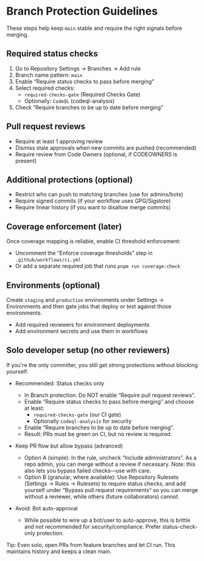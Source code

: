 # Branch Protection Guidelines

These steps help keep `main` stable and require the right signals before
merging.

## Required status checks

1. Go to Repository Settings → Branches → Add rule
2. Branch name pattern: `main`
3. Enable “Require status checks to pass before merging”
4. Select required checks:
   - `required-checks-gate` (Required Checks Gate)
   - Optionally: `CodeQL` (codeql-analysis)
5. Check “Require branches to be up to date before merging”

## Pull request reviews

- Require at least 1 approving review
- Dismiss stale approvals when new commits are pushed (recommended)
- Require review from Code Owners (optional, if CODEOWNERS is present)

## Additional protections (optional)

- Restrict who can push to matching branches (use for admins/bots)
- Require signed commits (if your workflow uses GPG/Sigstore)
- Require linear history (if you want to disallow merge commits)

## Coverage enforcement (later)

Once coverage mapping is reliable, enable CI threshold enforcement:

- Uncomment the “Enforce coverage thresholds” step in `.github/workflows/ci.yml`
- Or add a separate required job that runs `pnpm run coverage:check`

## Environments (optional)

Create `staging` and `production` environments under Settings → Environments and
then gate jobs that deploy or test against those environments.

- Add required reviewers for environment deployments
- Add environment secrets and use them in workflows

## Solo developer setup (no other reviewers)

If you're the only committer, you still get strong protections without blocking
yourself:

- Recommended: Status checks only

  - In Branch protection: Do NOT enable “Require pull request reviews”.
  - Enable “Require status checks to pass before merging” and choose at least:
    - `required-checks-gate` (our CI gate)
    - Optionally `codeql-analysis` for security
  - Enable “Require branches to be up to date before merging”.
  - Result: PRs must be green on CI, but no review is required.

- Keep PR flow but allow bypass (advanced)

  - Option A (simple): In the rule, uncheck “Include administrators”. As a repo
    admin, you can merge without a review if necessary. Note: this also lets you
    bypass failed checks—use with care.
  - Option B (granular, where available): Use Repository Rulesets (Settings →
    Rules → Rulesets) to require status checks, and add yourself under “Bypass
    pull request requirements” so you can merge without a reviewer, while others
    (future collaborators) cannot.

- Avoid: Bot auto-approval
  - While possible to wire up a bot/user to auto-approve, this is brittle and
    not recommended for security/compliance. Prefer status-check-only
    protection.

Tip: Even solo, open PRs from feature branches and let CI run. This maintains
history and keeps a clean main.
